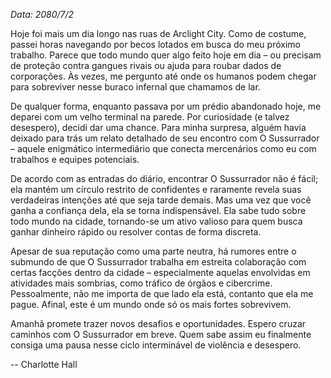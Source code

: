 _Data: 2080/7/2_

Hoje foi mais um dia longo nas ruas de Arclight City. Como de costume, passei horas navegando por becos lotados em busca do meu próximo trabalho. Parece que todo mundo quer algo feito hoje em dia – ou precisam de proteção contra gangues rivais ou ajuda para roubar dados de corporações. Às vezes, me pergunto até onde os humanos podem chegar para sobreviver nesse buraco infernal que chamamos de lar.

De qualquer forma, enquanto passava por um prédio abandonado hoje, me deparei com um velho terminal na parede. Por curiosidade (e talvez desespero), decidi dar uma chance. Para minha surpresa, alguém havia deixado para trás um relato detalhado de seu encontro com O Sussurrador – aquele enigmático intermediário que conecta mercenários como eu com trabalhos e equipes potenciais.

De acordo com as entradas do diário, encontrar O Sussurrador não é fácil; ela mantém um círculo restrito de confidentes e raramente revela suas verdadeiras intenções até que seja tarde demais. Mas uma vez que você ganha a confiança dela, ela se torna indispensável. Ela sabe tudo sobre todo mundo na cidade, tornando-se um ativo valioso para quem busca ganhar dinheiro rápido ou resolver contas de forma discreta.

Apesar de sua reputação como uma parte neutra, há rumores entre o submundo de que O Sussurrador trabalha em estreita colaboração com certas facções dentro da cidade – especialmente aquelas envolvidas em atividades mais sombrias, como tráfico de órgãos e cibercrime. Pessoalmente, não me importa de que lado ela está, contanto que ela me pague. Afinal, este é um mundo onde só os mais fortes sobrevivem.

Amanhã promete trazer novos desafios e oportunidades. Espero cruzar caminhos com O Sussurrador em breve. Quem sabe assim eu finalmente consiga uma pausa nesse ciclo interminável de violência e desespero.

-- Charlotte Hall
